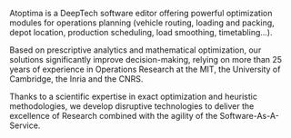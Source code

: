 Atoptima is a DeepTech software editor offering powerful optimization modules for operations planning (vehicle routing, loading and packing, depot location, production scheduling, load smoothing, timetabling…).

Based on prescriptive analytics and mathematical optimization, our solutions significantly improve decision-making, relying on more than 25 years of experience in Operations Research at the MIT, the University of Cambridge, the Inria and the CNRS.

Thanks to a scientific expertise in exact optimization and heuristic methodologies, we develop disruptive technologies to deliver the excellence of Research combined with the agility of the Software-As-A-Service.
